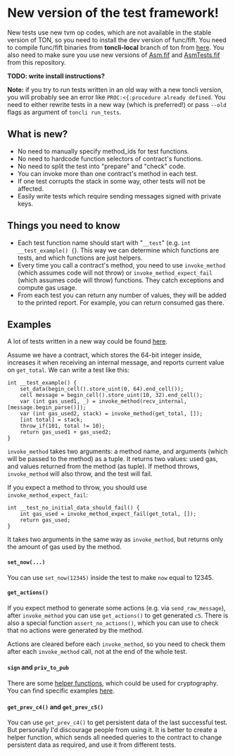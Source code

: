 # New version of the test framework!

New tests use new tvm op codes, which are not available in the stable version of TON, so you need to install the dev version of func/fift. 
You need to compile func/fift binaries from **toncli-local** branch of ton from [here](https://github.com/SpyCheese/ton/tree/toncli-local). 
You also need to make sure you use new versions of [Asm.fif](/src/toncli/lib/fift-libs/Asm.fif) and 
[AsmTests.fif](/src/toncli/lib/fift-libs/AsmTests.fif) from this repository. 

**TODO: write install instructions?**

**Note:** if you try to run tests written in an old way with a new toncli version, you will probably see an error 
like `PROC:<{:procedure already defined`. You need to either rewrite tests in a new way (which is preferred!) or pass `--old` flags as argument of `toncli run_tests`.  

## What is new?
* No need to manually specify method_ids for test functions.
* No need to hardcode function selectors of contract's functions.
* No need to split the test into "prepare" and "check" code.
* You can invoke more than one contract's method in each test.
* If one test corrupts the stack in some way, other tests will not be affected.
* Easily write tests which require sending messages signed with private keys.

## Things you need to know
* Each test function name should start with "`__test`" (e.g. `int __test_example() {`). 
This way we can determine which functions are tests, and which functions are just helpers.
* Every time you call a contract's method, you need to use `invoke_method` (which assumes code will not throw) or `invoke_method_expect_fail` (which assumes code will throw) functions.
They catch exceptions and compute gas usage.
* From each test you can return any number of values, they will be added to the printed report. For example, you can return consumed gas there.

## Examples

A lot of tests written in a new way could be found [here](https://github.com/BorysMinaiev/func-contest-1-tests-playground).

Assume we have a contract, which stores the 64-bit integer inside, increases it when receiving an internal message, and reports current value on `get_total`.
We can write a test like this:
```
int __test_example() {
    set_data(begin_cell().store_uint(0, 64).end_cell());
    cell message = begin_cell().store_uint(10, 32).end_cell();
    var (int gas_used1, _) = invoke_method(recv_internal, [message.begin_parse()]);
    var (int gas_used2, stack) = invoke_method(get_total, []);
    [int total] = stack;
    throw_if(101, total != 10);
    return gas_used1 + gas_used2;
}
```
`invoke_method` takes two arguments: a method name, and arguments (which will be passed to the method) as a tuple. It returns two values: used gas, 
and values returned from the method (as tuple). If method throws, `invoke_method` will also throw, and the test will fail.

If you expect a method to throw, you should use `invoke_method_expect_fail`:
```
int __test_no_initial_data_should_fail() {
    int gas_used = invoke_method_expect_fail(get_total, []);
    return gas_used;
}
```
It takes two arguments in the same way as `invoke_method`, but returns only the amount of gas used by the method.

#### `set_now(...)`
You can use `set_now(12345)` inside the test to make `now` equal to 12345.

#### `get_actions()`
If you expect method to generate some actions (e.g. via `send_raw_message`), after `invoke_method` you can use `get_actions()` to get generated `c5`.
There is also a special function `assert_no_actions()`, which you can use to check that no actions were generated by the method. 

Actions are cleared before each `invoke_method`, so you need to check them after each `invoke_method` call, not at the end of the whole test.

#### `sign` and `priv_to_pub`
There are some [helper functions](/src/toncli/lib/func-libs/tests-helpers.func#L125), which could be used for cryptography. You can find specific 
examples [here](https://github.com/BorysMinaiev/func-contest-1-tests-playground/blob/main/task-5/tests/test.fc).


#### `get_prev_c4()` and `get_prev_c5()`
You can use `get_prev_c4()` to get persistent data of the last successful test. But personally I'd discourage people from using it. 
It is better to create a helper function, which sends all needed queries to the contract to change persistent data as required, 
and use it from different tests.
